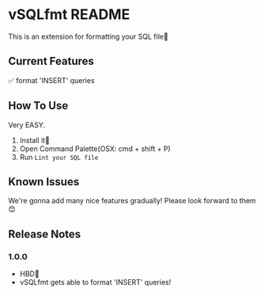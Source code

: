 # vSQLfmt README

This is an extension for formatting your SQL file🎉

## Current Features

✅ format 'INSERT' queries

## How To Use
Very EASY.

1. Install it👶
2. Open Command Palette(OSX: cmd + shift + P)
3. Run `Lint your SQL file`

## Known Issues

We're gonna add many nice features gradually!
Please look forward to them😊

## Release Notes

### 1.0.0

- HBD🎂
- vSQLfmt gets able to format 'INSERT' queries!

